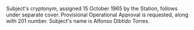 Subject's cryptonym, assigned 15 October 1965 by the Station, follows under separate cover. Provisional Operational Approval is requested, along with 201 number. Subject's name is Alfonso Dibtido Torres.